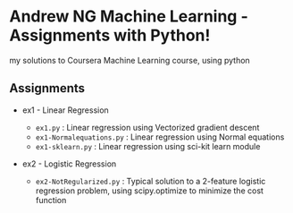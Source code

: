 # Andrew NG Machine Learning - Assignments with Python!
my solutions to Coursera Machine Learning course, using python

## Assignments

* ex1 - Linear Regression
  * `ex1.py` : Linear regression using Vectorized gradient descent
  * `ex1-Normalequations.py` : Linear regression using Normal equations
  * `ex1-sklearn.py` : Linear regression using sci-kit learn module

* ex2 - Logistic Regression
  * `ex2-NotRegularized.py` : Typical solution to a 2-feature logistic regression problem, using scipy.optimize to minimize the cost function